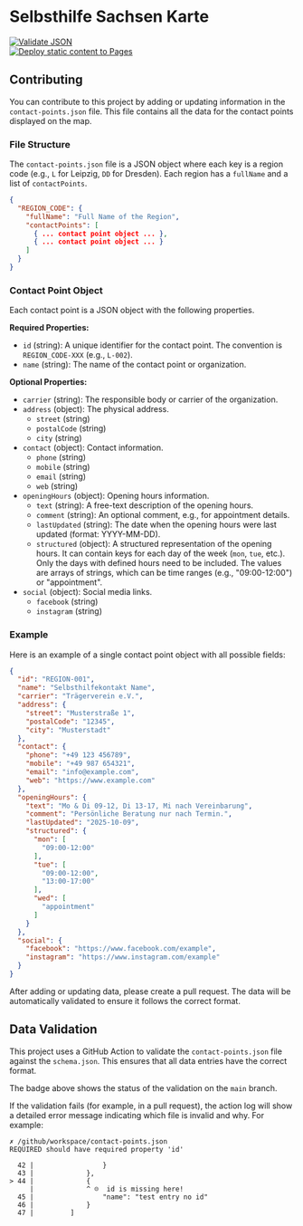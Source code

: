# Selbsthilfe Sachsen Karte

[![Validate JSON](https://github.com/es-sn/selbsthilfe-sachsen-karte/actions/workflows/validate-json.yml/badge.svg)](https://github.com/es-sn/selbsthilfe-sachsen-karte/actions/workflows/validate-json.yml)<br>
[![Deploy static content to Pages](https://github.com/es-sn/selbsthilfe-sachsen-karte/actions/workflows/deploy-pages.yml/badge.svg)](https://github.com/es-sn/selbsthilfe-sachsen-karte/actions/workflows/deploy-pages.yml)

## Contributing

You can contribute to this project by adding or updating information in the `contact-points.json` file. This file contains all the data for the contact points displayed on the map.

### File Structure

The `contact-points.json` file is a JSON object where each key is a region code (e.g., `L` for Leipzig, `DD` for Dresden). Each region has a `fullName` and a list of `contactPoints`.

```json
{
  "REGION_CODE": {
    "fullName": "Full Name of the Region",
    "contactPoints": [
      { ... contact point object ... },
      { ... contact point object ... }
    ]
  }
}
```

### Contact Point Object

Each contact point is a JSON object with the following properties.

**Required Properties:**

*   `id` (string): A unique identifier for the contact point. The convention is `REGION_CODE-XXX` (e.g., `L-002`).
*   `name` (string): The name of the contact point or organization.

**Optional Properties:**

*   `carrier` (string): The responsible body or carrier of the organization.
*   `address` (object): The physical address.
    *   `street` (string)
    *   `postalCode` (string)
    *   `city` (string)
*   `contact` (object): Contact information.
    *   `phone` (string)
    *   `mobile` (string)
    *   `email` (string)
    *   `web` (string)
*   `openingHours` (object): Opening hours information.
    *   `text` (string): A free-text description of the opening hours.
    *   `comment` (string): An optional comment, e.g., for appointment details.
    *   `lastUpdated` (string): The date when the opening hours were last updated (format: YYYY-MM-DD).
    *   `structured` (object): A structured representation of the opening hours. It can contain keys for each day of the week (`mon`, `tue`, etc.). Only the days with defined hours need to be included. The values are arrays of strings, which can be time ranges (e.g., "09:00-12:00") or "appointment".
*   `social` (object): Social media links.
    *   `facebook` (string)
    *   `instagram` (string)

### Example

Here is an example of a single contact point object with all possible fields:

```json
{
  "id": "REGION-001",
  "name": "Selbsthilfekontakt Name",
  "carrier": "Trägerverein e.V.",
  "address": {
    "street": "Musterstraße 1",
    "postalCode": "12345",
    "city": "Musterstadt"
  },
  "contact": {
    "phone": "+49 123 456789",
    "mobile": "+49 987 654321",
    "email": "info@example.com",
    "web": "https://www.example.com"
  },
  "openingHours": {
    "text": "Mo & Di 09-12, Di 13-17, Mi nach Vereinbarung",
    "comment": "Persönliche Beratung nur nach Termin.",
    "lastUpdated": "2025-10-09",
    "structured": {
      "mon": [
        "09:00-12:00"
      ],
      "tue": [
        "09:00-12:00",
        "13:00-17:00"
      ],
      "wed": [
        "appointment"
      ]
    }
  },
  "social": {
    "facebook": "https://www.facebook.com/example",
    "instagram": "https://www.instagram.com/example"
  }
}
```

After adding or updating data, please create a pull request. The data will be automatically validated to ensure it follows the correct format.

## Data Validation

This project uses a GitHub Action to validate the `contact-points.json` file against the `schema.json`. This ensures that all data entries have the correct format.

The badge above shows the status of the validation on the `main` branch.

If the validation fails (for example, in a pull request), the action log will show a detailed error message indicating which file is invalid and why. For example:

```
✗ /github/workspace/contact-points.json
REQUIRED should have required property 'id'

  42 |                 }
  43 |             },
> 44 |             {
     |             ^ ☹️  id is missing here!
  45 |                 "name": "test entry no id"
  46 |             }
  47 |         ]
```
